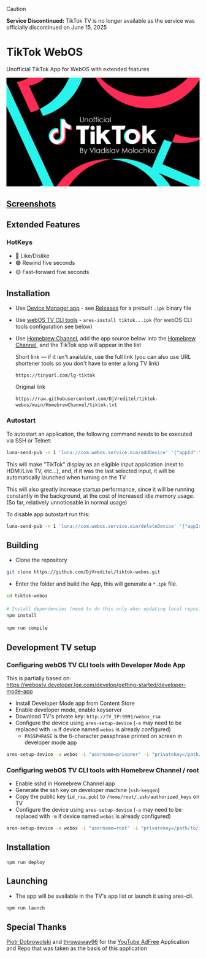 > [!CAUTION]
> **Service Discontinued:** TikTok TV is no longer available as the service was officially discontinued on June 15, 2025

# TikTok WebOS

Unofficial TikTok App for WebOS with extended features

![Splash](./assets/splash.png)

## [Screenshots](./screenshots/1.png)

## Extended Features

### HotKeys

- 🔴 Like/Dislike
- 🟢 Rewind five seconds
- 🟡 Fast-forward five seconds

## Installation

- Use [Device Manager app](https://github.com/webosbrew/dev-manager-desktop) - see [Releases](https://github.com/DjVreditel/tiktok-webos/releases) for a
  prebuilt `.ipk` binary file
- Use [webOS TV CLI tools](https://webostv.developer.lge.com/develop/tools/cli-installation) -
  `ares-install tiktok...ipk` (for webOS CLI tools configuration see below)
- Use [Homebrew Channel](https://www.webosbrew.org/), add the app source below into the [Homebrew Channel](https://www.webosbrew.org/), and the TikTok app will appear in the list

  Short link — if it isn't available, use the full link (you can also use URL shortener tools so you don't have to enter a long TV link)

  ```
  https://tinyurl.com/lg-tiktok
  ```

  Original link

  ```
  https://raw.githubusercontent.com/DjVreditel/tiktok-webos/main/HomebrewChannel/tiktok.txt
  ```

### Autostart

To autostart an application, the following command needs to be executed
via SSH or Telnet:

```sh
luna-send-pub -n 1 'luna://com.webos.service.eim/addDevice' '{"appId":"tiktok.djvreditel.v1","pigImage":"","mvpdIcon":""}'
```

This will make "TikTok" display as an eligible input application (next
to HDMI/Live TV, etc...), and, if it was the last selected input, it will be
automatically launched when turning on the TV.

This will also greatly increase startup performance, since it will be running
constantly in the background, at the cost of increased idle memory usage.
(So far, relatively unnoticeable in normal usage)

To disable app autostart run this:

```sh
luna-send-pub -n 1 'luna://com.webos.service.eim/deleteDevice' '{"appId":"tiktok.djvreditel.v1"}'
```

## Building

- Clone the repository

```sh
git clone https://github.com/DjVreditel/tiktok-webos.git
```

- Enter the folder and build the App, this will generate a `*.ipk` file.

```sh
cd tiktok-webos

# Install dependencies (need to do this only when updating local repository / package.json is changed)
npm install

npm run compile
```

## Development TV setup

### Configuring webOS TV CLI tools with Developer Mode App

This is partially based on: https://webostv.developer.lge.com/develop/getting-started/developer-mode-app

- Install Developer Mode app from Content Store
- Enable developer mode, enable keyserver
- Download TV's private key: `http://TV_IP:9991/webos_rsa`
- Configure the device using `ares-setup-device` (`-a` may need to be replaced with `-m` if device named `webos` is already configured)
  - `PASSPHRASE` is the 6-character passphrase printed on screen in developer mode app

```sh
ares-setup-device -a webos -i "username=prisoner" -i "privatekey=/path/to/downloaded/webos_rsa" -i "passphrase=PASSPHRASE" -i "host=TV_IP" -i "port=9922"
```

### Configuring webOS TV CLI tools with Homebrew Channel / root

- Enable sshd in Homebrew Channel app
- Generate the ssh key on developer machine (`ssh-keygen`)
- Copy the public key (`id_rsa.pub`) to `/home/root/.ssh/authorized_keys` on TV
- Configure the device using `ares-setup-device` (`-a` may need to be replaced with `-m` if device named `webos` is already configured)

```sh
ares-setup-device -a webos -i "username=root" -i "privatekey=/path/to/id_rsa" -i "passphrase=SSH_KEY_PASSPHRASE" -i "host=TV_IP" -i "port=22"
```

## Installation

```
npm run deploy
```

## Launching

- The app will be available in the TV's app list or launch it using ares-cli.

```sh
npm run launch
```

## Special Thanks

[Piotr Dobrowolski](https://github.com/Informatic) and [throwaway96](https://github.com/throwaway96) for the [YouTube AdFree](https://github.com/webosbrew/youtube-webos) Application and Repo that was taken as the basis of this application
